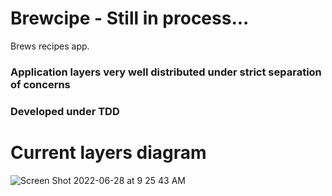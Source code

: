 # Brewcipe - Still in process...

Brews recipes app.

### Application layers very well distributed under strict separation of concerns
### Developed under TDD 

# Current layers diagram
![Screen Shot 2022-06-28 at 9 25 43 AM](https://user-images.githubusercontent.com/1373345/176205885-ee02b5de-ea73-4045-858f-c2373829995a.png)
